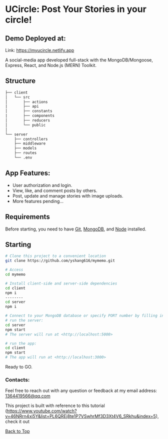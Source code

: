 # UCircle: Post Your Stories in your circle!
## Demo Deployed at:
Link: https://myucircle.netlify.app

A social-media app developed full-stack with the MongoDB/Mongoose, Express, React, and Node.js (MERN) Toolkit.

## Structure
```txt
├── client
│   └── src
│       ├── actions
|       ├── api
│       ├── constants
|       ├── components
│       ├── reducers
│       └── public
│    
└── server
    ├── controllers
    ├── middleware
    ├── models
    ├── routes
    └── .env
```

## App Features:
 - User authorization and login.
 - View, like, and comment posts by others.
 - Post, update and manage stories with image uploads.
 - More features pending...

 ## Requirements

Before starting, you need to have [Git](https://git-scm.com), [MongoDB](https://docs.mongodb.com/), and [Node](https://nodejs.org/en/) installed.

## Starting

```bash
# Clone this project to a convenient location
git clone https://github.com/yshang616/mymemo.git

# Access
cd mymemo

# Install client-side and server-side dependencies
cd client
npm i
--------
cd server
npm i

# Connect to your MongoDB database or specify PORT number by filling in the URL in the .env file
# run the server:
cd server
npm start
# The server will run at <http://localhost:5000>

# run the app:
cd client
npm start
# The app will run at <http://localhost:3000>
```
Ready to GO.

### Contacts:
Feel free to reach out with any question or feedback at my email address: 1364419566@qq.com

This project is built with reference to this tutorial (https://www.youtube.com/watch?v=46NRrn4xi5Y&list=PL6QREj8te1P7VSwhrMf3D3Xt4V6_SRkhu&index=5), check it out

<a href="#top">Back to Top</a>
